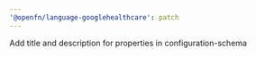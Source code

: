 ```yaml
---
'@openfn/language-googlehealthcare': patch
---
```


Add title and description for properties in configuration-schema
